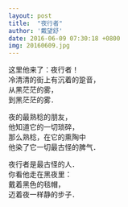 ```yaml
---
layout: post
title:  "夜行者"
author: '戴望舒'
date: 2016-06-09 07:30:18 +0800
img: 20160609.jpg
---
```

这里他来了：夜行者！      
冷清清的街上有沉着的跫音，       
从黑茫茫的雾，     
到黑茫茫的雾．     

夜的最熟稔的朋友，       
他知道它的一切琐碎，      
那么熟稔，在它的熏陶中     
他染了它一切最古怪的脾气．       

夜行者是最古怪的人．      
你看他走在黑夜里：       
戴着黑色的毯帽，        
迈着夜一样静的步子．      

